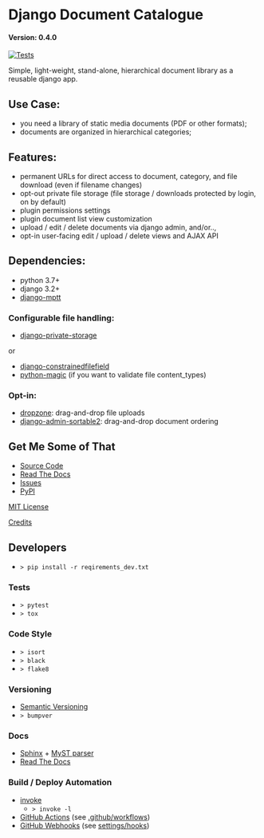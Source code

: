 # Django Document Catalogue
#### Version: 0.4.0

[![Tests](https://github.com/JacobTumak/django_document_catalogue/actions/workflows/pytest.yaml/badge.svg)](https://github.com/JacobTumak/django_document_catalogue/actions/workflows/pytest.yaml)

Simple, light-weight, stand-alone, hierarchical document library as a
reusable django app.

## Use Case:
 * you need a library of static media documents (PDF or other formats);
 * documents are organized in hierarchical categories;

## Features:
 * permanent URLs for direct access to document, category, and file download (even if filename changes)
 * opt-out private file storage (file storage / downloads protected by login, on by default)
 * plugin permissions settings
 * plugin document list view customization
 * upload / edit / delete documents via django admin, and/or..,
 * opt-in user-facing edit / upload / delete views and AJAX API

## Dependencies:
 * python 3.7+
 * django 3.2+
 * [django-mptt](https://django-mptt.readthedocs.io/en/latest/index.html)

### Configurable file handling:
 * [django-private-storage](https://pypi.org/project/django-private-storage/)

 or

 * [django-constrainedfilefield](https://github.com/mbourqui/django-constrainedfilefield)
 * [python-magic](https://github.com/ahupp/python-magic) (if you want to validate file content_types)

### Opt-in:
 * [dropzone](https://www.dropzonejs.com/): drag-and-drop file uploads
 * [django-admin-sortable2](https://django-admin-sortable2.readthedocs.io): drag-and-drop document ordering

## Get Me Some of That
* [Source Code](https://github.com/powderflask/django_document_catalogue)
* [Read The Docs](https://django-document-catalogue.readthedocs.io/en/latest/)
* [Issues](https://github.com/powderflask/django_document_catalogue/issues)
* [PyPI](https://pypi.org/project/django-document-catalogue)

[MIT License](https://github.com/powderflask/django_document_catalogue/blob/master/LICENSE)

[Credits](https://github.com/powderflask/django_document_catalogue/blob/master/AUTHORS)

## Developers
 * `> pip install -r reqirements_dev.txt`

### Tests
 * `> pytest`
 * `> tox`

### Code Style
 * `> isort`
 * `> black`
 * `> flake8`

### Versioning
 * [Semantic Versioning](https://semver.org/)
 * `> bumpver` 

### Docs
 * [Sphinx](https://www.sphinx-doc.org/en/master/) + [MyST parser](https://myst-parser.readthedocs.io/en/latest/intro.html)
 * [Read The Docs](https://readthedocs.org/projects/django-document-catalogue/)

### Build / Deploy Automation
 * [invoke](https://www.pyinvoke.org/)
   * `> invoke -l`
 * [GitHub Actions](https://docs.github.com/en/actions) (see [.github/workflows](https://github.com/powderflask/django_document_catalogue/tree/master/.github/workflows))
 * [GitHub Webhooks](https://docs.github.com/en/webhooks)  (see [settings/hooks](https://github.com/powderflask/django_document_catalogue/settings/hooks))
